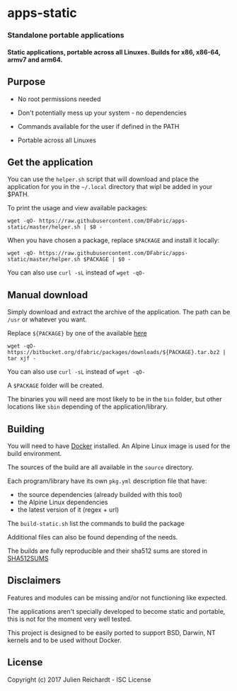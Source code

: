 # apps-static

### Standalone portable applications

#### Static applications, portable across all Linuxes. Builds for x86, x86-64, armv7 and arm64.

## Purpose

- No root permissions needed

- Don't potentially mess up your system - no dependencies

- Commands available for the user if defined in the PATH

- Portable across all Linuxes

## Get the application

You can use the `helper.sh` script that will download and place the application for you in the `~/.local` directory that wipl be added in your $PATH.

To print the usage and view available packages:

`wget -qO- https://raw.githubusercontent.com/DFabric/apps-static/master/helper.sh | $0 -`

When you have chosen a package, replace `$PACKAGE` and install it locally:

`wget -qO- https://raw.githubusercontent.com/DFabric/apps-static/master/helper.sh $PACKAGE | $0 -`


You can also use `curl -sL` instead of `wget -qO-`


## Manual download

Simply download and extract the archive of the application. The path can be `/usr` or whatever you want.

Replace `${PACKAGE}` by one of the available [here](https://bitbucket.org/dfabric/packages/downloads/)

`wget -qO- https://bitbucket.org/dfabric/packages/downloads/${PACKAGE}.tar.bz2 | tar xjf -`

You can also use `curl -sL` instead of `wget -qO-`

A `$PACKAGE` folder will be created.

The binaries you will need are most likely to be in the `bin` folder, but other locations like `sbin` depending of the application/library.

## Building

You will need to have [Docker](https://www.docker.com/) installed. An Alpine Linux image is used for the build environment.

The sources of the build are all available in the `source` directory.

Each program/library have its own `pkg.yml` description file that have:
- the source dependencies (already builded with this tool)
- the Alpine Linux dependencies
- the latest version of it (regex + url)

The `build-static.sh` list the commands to build the package

Additional files can also be found depending of the needs.


The builds are fully reproducible and their sha512 sums are stored in [SHA512SUMS](https://bitbucket.org/dfabric/packages/downloads/SHA512SUMS)

## Disclaimers

Features and modules can be missing and/or not functioning like expected.

The applications aren't specially developed to become static and portable, this is not for the moment very well tested.

This project is designed to be easily ported to support BSD, Darwin, NT kernels and to be used without Docker.


## License

Copyright (c) 2017 Julien Reichardt - ISC License
